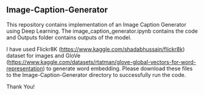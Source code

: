 ## Image-Caption-Generator

This repository contains implementation of an Image Caption Generator using Deep Learning. The image_caption_generator.ipynb contains the code and Outputs folder contains outputs of the model.

I have used Flickr8K (https://www.kaggle.com/shadabhussain/flickr8k) dataset for images and GloVe (https://www.kaggle.com/datasets/rtatman/glove-global-vectors-for-word-representation) to generate word embedding. Please download these files to the Image-Caption-Generator directory to successfully run the code.

Thank You!
